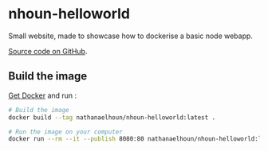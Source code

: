 # nhoun-helloworld

Small website, made to showcase how to dockerise a basic node webapp.

[Source code on GitHub](https://github.com/nathanaelhoun/nhoun-helloworld).

## Build the image

[Get Docker](https://docs.docker.com/get-docker/) and run :

```bash
# Build the image
docker build --tag nathanaelhoun/nhoun-helloworld:latest .

# Run the image on your computer
docker run --rm --it --publish 8080:80 nathanaelhoun/nhoun-helloworld:latest
```
